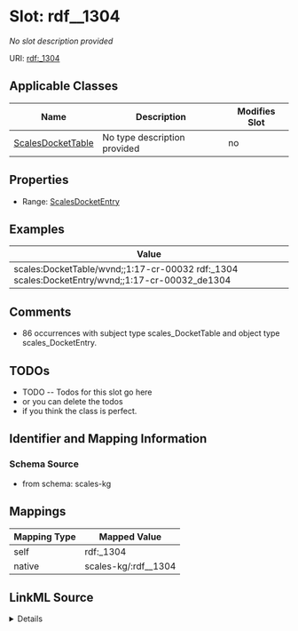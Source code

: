 

# Slot: rdf__1304


_No slot description provided_





URI: [rdf:_1304](http://www.w3.org/1999/02/22-rdf-syntax-ns#_1304)



<!-- no inheritance hierarchy -->





## Applicable Classes

| Name | Description | Modifies Slot |
| --- | --- | --- |
| [ScalesDocketTable](../classes/ScalesDocketTable.md) | No type description provided |  no  |







## Properties

* Range: [ScalesDocketEntry](../classes/ScalesDocketEntry.md)






## Examples

| Value |
| --- |
| scales:DocketTable/wvnd;;1:17-cr-00032 rdf:_1304 scales:DocketEntry/wvnd;;1:17-cr-00032_de1304 |

## Comments

* 86 occurrences with subject type scales_DocketTable and object type scales_DocketEntry.

## TODOs

* TODO -- Todos for this slot go here
* or you can delete the todos
* if you think the class is perfect.

## Identifier and Mapping Information







### Schema Source


* from schema: scales-kg




## Mappings

| Mapping Type | Mapped Value |
| ---  | ---  |
| self | rdf:_1304 |
| native | scales-kg/:rdf__1304 |




## LinkML Source

<details>
```yaml
name: rdf__1304
description: No slot description provided
todos:
- TODO -- Todos for this slot go here
- or you can delete the todos
- if you think the class is perfect.
comments:
- 86 occurrences with subject type scales_DocketTable and object type scales_DocketEntry.
examples:
- value: scales:DocketTable/wvnd;;1:17-cr-00032 rdf:_1304 scales:DocketEntry/wvnd;;1:17-cr-00032_de1304
from_schema: scales-kg
rank: 1000
slot_uri: rdf:_1304
alias: rdf__1304
domain_of:
- scales_DocketTable
range: scales_DocketEntry

```
</details>